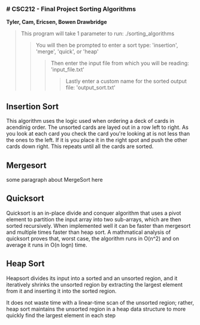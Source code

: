 <h3> # CSC212 - Final Project Sorting Algorithms</h4>

<strong>Tyler, Cam, Ericsen, Bowen Drawbridge</strong>

> This program will take 1 parameter to run: ./sorting_algorithms
>> You will then be prompted to enter a sort type: 'insertion', 'merge', 'quick', or 'heap'
>>> Then enter the input file from which you will be reading: 'input_file.txt'
>>>> Lastly enter a custom name for the sorted output file: 'output_sort.txt'


<h2> Insertion Sort </h2>
<p>This algorithm uses the logic used when ordering a deck of cards in acendinig order. The unsorted cards are layed out in a row left to right. As you look at each card you check the card you're looking at is not less than the ones to the left. If it is you place it in the right spot and push the other cards down right. This repeats until all the cards are sorted.</p>

<h2> Mergesort </h2>
<p>some paragraph about MergeSort here</p>

<h2> Quicksort </h2>
<p>Quicksort is an in-place divide and conquer algorithm that uses a pivot element to partition the input array into two sub-arrays, which are then sorted recursively. When implemented well it can be faster than mergesort and multiple times faster than heap sort. A mathmatical analysis of quicksort proves that, worst case, the algorithm runs in O(n^2) and on average it runs in O(n logn) time.</p>

<h2> Heap Sort </h2>
<p>Heapsort divides its input into a sorted and an unsorted region, and it iteratively shrinks the unsorted region by extracting the largest element from it and inserting it into the sorted region.</p>
<p>It does not waste time with a linear-time scan of the unsorted region; rather, heap sort maintains the unsorted region in a heap data structure to more quickly find the largest element in each step</p>

